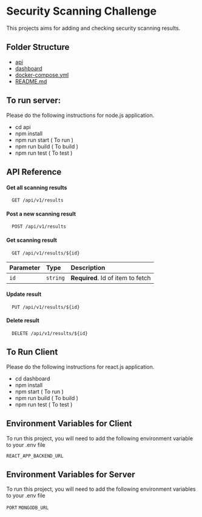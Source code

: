 # Security Scanning Challenge

This projects aims for adding and checking security scanning results.

## Folder Structure

- [api]()
- [dashboard]()
- [docker-compose.yml]()
- [README.md]()

## To run server:

Please do the following instructions for node.js application.

- cd api
- npm install
- npm run start ( To run )
- npm run build ( To build )
- npm run test ( To test )

## API Reference

#### Get all scanning results

```http
  GET /api/v1/results
```

#### Post a new scanning result

```http
  POST /api/v1/results
```

#### Get scanning result

```http
  GET /api/v1/results/${id}
```

| Parameter | Type     | Description                       |
| :-------- | :------- | :-------------------------------- |
| `id`      | `string` | **Required**. Id of item to fetch |

#### Update result

```http
  PUT /api/v1/results/${id}
```

#### Delete result

```http
  DELETE /api/v1/results/${id}
```

## To Run Client

Please do the following instructions for react.js application.

- cd dashboard
- npm install
- npm start ( To run )
- npm run build ( To build )
- npm run test ( To test )

## Environment Variables for Client

To run this project, you will need to add the following environment variable to your .env file

`REACT_APP_BACKEND_URL`

## Environment Variables for Server

To run this project, you will need to add the following environment variables to your .env file

`PORT`
`MONGODB_URL`
